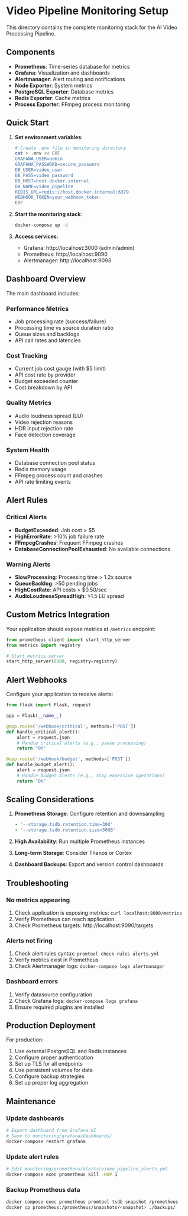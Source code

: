 # Video Pipeline Monitoring Setup

This directory contains the complete monitoring stack for the AI Video Processing Pipeline.

## Components

- **Prometheus**: Time-series database for metrics
- **Grafana**: Visualization and dashboards
- **Alertmanager**: Alert routing and notifications
- **Node Exporter**: System metrics
- **PostgreSQL Exporter**: Database metrics
- **Redis Exporter**: Cache metrics
- **Process Exporter**: FFmpeg process monitoring

## Quick Start

1. **Set environment variables**:
   ```bash
   # Create .env file in monitoring directory
   cat > .env << EOF
   GRAFANA_USER=admin
   GRAFANA_PASSWORD=secure_password
   DB_USER=video_user
   DB_PASS=video_password
   DB_HOST=host.docker.internal
   DB_NAME=video_pipeline
   REDIS_URL=redis://host.docker.internal:6379
   WEBHOOK_TOKEN=your_webhook_token
   EOF
   ```

2. **Start the monitoring stack**:
   ```bash
   docker-compose up -d
   ```

3. **Access services**:
   - Grafana: http://localhost:3000 (admin/admin)
   - Prometheus: http://localhost:9090
   - Alertmanager: http://localhost:9093

## Dashboard Overview

The main dashboard includes:

### Performance Metrics
- Job processing rate (success/failure)
- Processing time vs source duration ratio
- Queue sizes and backlogs
- API call rates and latencies

### Cost Tracking
- Current job cost gauge (with $5 limit)
- API cost rate by provider
- Budget exceeded counter
- Cost breakdown by API

### Quality Metrics
- Audio loudness spread (LU)
- Video rejection reasons
- HDR input rejection rate
- Face detection coverage

### System Health
- Database connection pool status
- Redis memory usage
- FFmpeg process count and crashes
- API rate limiting events

## Alert Rules

### Critical Alerts
- **BudgetExceeded**: Job cost > $5
- **HighErrorRate**: >10% job failure rate
- **FFmpegCrashes**: Frequent FFmpeg crashes
- **DatabaseConnectionPoolExhausted**: No available connections

### Warning Alerts
- **SlowProcessing**: Processing time > 1.2x source
- **QueueBacklog**: >50 pending jobs
- **HighCostRate**: API costs > $0.50/sec
- **AudioLoudnessSpreadHigh**: >1.5 LU spread

## Custom Metrics Integration

Your application should expose metrics at `/metrics` endpoint:

```python
from prometheus_client import start_http_server
from metrics import registry

# Start metrics server
start_http_server(8000, registry=registry)
```

## Alert Webhooks

Configure your application to receive alerts:

```python
from flask import Flask, request

app = Flask(__name__)

@app.route('/webhook/critical', methods=['POST'])
def handle_critical_alert():
    alert = request.json
    # Handle critical alerts (e.g., pause processing)
    return "OK"

@app.route('/webhook/budget', methods=['POST'])
def handle_budget_alert():
    alert = request.json
    # Handle budget alerts (e.g., stop expensive operations)
    return "OK"
```

## Scaling Considerations

1. **Prometheus Storage**: Configure retention and downsampling
   ```yaml
   - '--storage.tsdb.retention.time=30d'
   - '--storage.tsdb.retention.size=50GB'
   ```

2. **High Availability**: Run multiple Prometheus instances
3. **Long-term Storage**: Consider Thanos or Cortex
4. **Dashboard Backups**: Export and version control dashboards

## Troubleshooting

### No metrics appearing
1. Check application is exposing metrics: `curl localhost:8000/metrics`
2. Verify Prometheus can reach application
3. Check Prometheus targets: http://localhost:9090/targets

### Alerts not firing
1. Check alert rules syntax: `promtool check rules alerts.yml`
2. Verify metrics exist in Prometheus
3. Check Alertmanager logs: `docker-compose logs alertmanager`

### Dashboard errors
1. Verify datasource configuration
2. Check Grafana logs: `docker-compose logs grafana`
3. Ensure required plugins are installed

## Production Deployment

For production:

1. Use external PostgreSQL and Redis instances
2. Configure proper authentication
3. Set up TLS for all endpoints
4. Use persistent volumes for data
5. Configure backup strategies
6. Set up proper log aggregation

## Maintenance

### Update dashboards
```bash
# Export dashboard from Grafana UI
# Save to monitoring/grafana/dashboards/
docker-compose restart grafana
```

### Update alert rules
```bash
# Edit monitoring/prometheus/alerts/video_pipeline_alerts.yml
docker-compose exec prometheus kill -HUP 1
```

### Backup Prometheus data
```bash
docker-compose exec prometheus promtool tsdb snapshot /prometheus
docker cp prometheus:/prometheus/snapshots/<snapshot> ./backups/
```